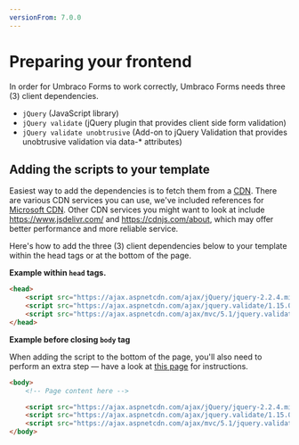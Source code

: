 ```yaml
---
versionFrom: 7.0.0
---
```


# Preparing your frontend

In order for Umbraco Forms to work correctly, Umbraco Forms needs three (3) client dependencies.

- `jQuery` (JavaScript library)
- `jQuery validate` (jQuery plugin that provides client side form validation)
- `jQuery validate unobtrusive` (Add-on to jQuery Validation that provides unobtrusive validation via data-* attributes)

## Adding the scripts to your template

Easiest way to add the dependencies is to fetch them from a [CDN](https://en.wikipedia.org/wiki/Content_delivery_network). There are various CDN services you can use, we've included references for [Microsoft CDN](https://docs.microsoft.com/en-us/aspnet/ajax/cdn/overview). Other CDN services you might want to look at include https://www.jsdelivr.com/ and https://cdnjs.com/about, which may offer better performance and more reliable service.

Here's how to add the three (3) client dependencies below to your template within the head tags or at the bottom of the page.

**Example within `head` tags.**

```html
<head>
    <script src="https://ajax.aspnetcdn.com/ajax/jQuery/jquery-2.2.4.min.js"></script>
    <script src="https://ajax.aspnetcdn.com/ajax/jquery.validate/1.15.0/jquery.validate.min.js"></script>
    <script src="https://ajax.aspnetcdn.com/ajax/mvc/5.1/jquery.validate.unobtrusive.min.js"></script>
</head>
```

**Example before closing `body` tag**

When adding the script to the bottom of the page, you'll also need to perform an extra step — have a look at [this page](../Rendering-Scripts/index.md) for instructions.

```html
<body>
    <!-- Page content here -->

    <script src="https://ajax.aspnetcdn.com/ajax/jQuery/jquery-2.2.4.min.js"></script>
    <script src="https://ajax.aspnetcdn.com/ajax/jquery.validate/1.15.0/jquery.validate.min.js"></script>
    <script src="https://ajax.aspnetcdn.com/ajax/mvc/5.1/jquery.validate.unobtrusive.min.js"></script>
</body>
```
